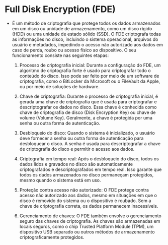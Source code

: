 # Full Disk Encryption (FDE)

* É um método de criptografia que protege todos os dados armazenados em um disco ou unidade de armazenamento, como um disco rígido (HDD) ou uma unidade de estado sólido (SSD). O FDE criptografa todas as informações no disco, incluindo o sistema operacional, arquivos do usuário e metadados, impedindo o acesso não autorizado aos dados em caso de perda, roubo ou acesso físico ao dispositivo. O seu funcionamento consiste nas seguintes etapas:

   1. Processo de criptografia inicial: Durante a configuração do FDE, um algoritmo de criptografia forte é usado para criptografar todo o conteúdo do disco. Isso pode ser feito por meio de um software de criptografia, como o BitLocker da Microsoft ou o FileVault da Apple, ou por meio de soluções de hardware.

   2. Chave de criptografia: Durante o processo de criptografia inicial, é gerada uma chave de criptografia que é usada para criptografar e descriptografar os dados no disco. Essa chave é conhecida como chave de criptografia de disco (Disk Encryption Key) ou chave de volume (Volume Key). Geralmente, a chave é protegida por uma senha ou outra forma de autenticação.

   3. Desbloqueio do disco: Quando o sistema é inicializado, o usuário deve fornecer a senha ou outra forma de autenticação para desbloquear o disco. A senha é usada para descriptografar a chave de criptografia do disco e permitir o acesso aos dados.

   4. Criptografia em tempo real: Após o desbloqueio do disco, todos os dados lidos e gravados no disco são automaticamente criptografados e descriptografados em tempo real. Isso garante que todos os dados armazenados no disco permaneçam protegidos, mesmo quando o sistema está em uso.

    5. Proteção contra acesso não autorizado: O FDE protege contra acesso não autorizado aos dados, mesmo em situações em que o disco é removido do sistema ou o dispositivo é roubado. Sem a chave de criptografia correta, os dados permanecem inacessíveis.

    6. Gerenciamento de chaves: O FDE também envolve o gerenciamento seguro das chaves de criptografia. As chaves são armazenadas em locais seguros, como o chip Trusted Platform Module (TPM), um dispositivo USB separado ou outros métodos de armazenamento criptograficamente protegidos.